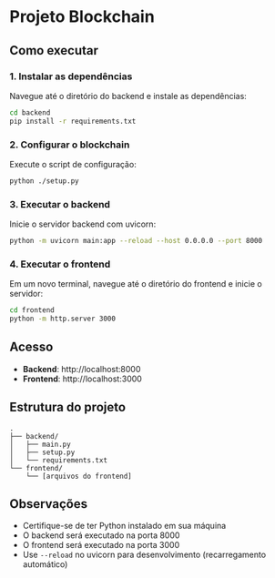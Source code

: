 # Projeto Blockchain

## Como executar

### 1. Instalar as dependências

Navegue até o diretório do backend e instale as dependências:

```bash
cd backend
pip install -r requirements.txt
```

### 2. Configurar o blockchain

Execute o script de configuração:

```bash
python ./setup.py
```

### 3. Executar o backend

Inicie o servidor backend com uvicorn:

```bash
python -m uvicorn main:app --reload --host 0.0.0.0 --port 8000
```

### 4. Executar o frontend

Em um novo terminal, navegue até o diretório do frontend e inicie o servidor:

```bash
cd frontend
python -m http.server 3000
```

## Acesso

- **Backend**: http://localhost:8000
- **Frontend**: http://localhost:3000

## Estrutura do projeto

```
.
├── backend/
│   ├── main.py
│   ├── setup.py
│   └── requirements.txt
└── frontend/
    └── [arquivos do frontend]
```

## Observações

- Certifique-se de ter Python instalado em sua máquina
- O backend será executado na porta 8000
- O frontend será executado na porta 3000
- Use `--reload` no uvicorn para desenvolvimento (recarregamento automático)